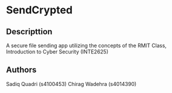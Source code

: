 # SendCrypted

## Descripttion
A secure file sending app utilizing the concepts of the RMIT Class, Introduction to Cyber Security (INTE2625) 

## Authors
Sadiq Quadri (s4100453)
Chirag Wadehra (s4014390)
